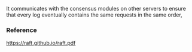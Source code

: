 
It communicates with the consensus modules on other
servers to ensure that every log eventually contains the
same requests in the same order,



### Reference 

https://raft.github.io/raft.pdf
